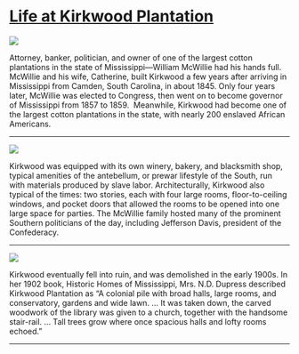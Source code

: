 # [Life at Kirkwood Plantation](http://artstories.artsmia.org/#/stories/891)

![](http://cdn.dx.artsmia.org/thumbs/tn_2014_TDX_MIAArtStories_138.jpg)

Attorney, banker, politician, and owner of one of the largest cotton plantations in the state of Mississippi—William McWillie had his hands full. McWillie and his wife, Catherine, built Kirkwood a few years after arriving in Mississippi from Camden, South Carolina, in about 1845. Only four years later, McWillie was elected to Congress, then went on to become governor of Mississippi from 1857 to 1859.  Meanwhile, Kirkwood had become one of the largest cotton plantations in the state, with nearly 200 enslaved African Americans.

---

![](http://cdn.dx.artsmia.org/thumbs/tn_2014_TDX_MIAArtStories_124.jpg)

Kirkwood was equipped with its own winery, bakery, and blacksmith shop, typical amenities of the antebellum, or prewar lifestyle of the South, run with materials produced by slave labor. Architecturally, Kirkwood also typical of the times: two stories, each with four large rooms, floor-to-ceiling windows, and pocket doors that allowed the rooms to be opened into one large space for parties. The McWillie family hosted many of the prominent Southern politicians of the day, including Jefferson Davis, president of the Confederacy.

---

![](http://cdn.dx.artsmia.org/thumbs/tn_120727_mia329_7928.jpg)

Kirkwood eventually fell into ruin, and was demolished in the early 1900s. In her 1902 book, Historic Homes of Mississippi, Mrs. N.D. Dupress described Kirkwood Plantation as “A colonial pile with broad halls, large rooms, and conservatory, gardens and wide lawn. … It was taken down, the carved woodwork of the library was given to a church, together with the handsome stair-rail. ... Tall trees grow where once spacious halls and lofty rooms echoed.”

---
